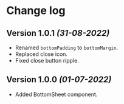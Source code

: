 # Change log

Version 1.0.1 *(31-08-2022)*
----------------------------
* Renamed `bottomPadding` to `bottomMargin`.
* Replaced close icon.
* Fixed close button ripple.

Version 1.0.0 *(01-07-2022)*
----------------------------
* Added BottomSheet component.
